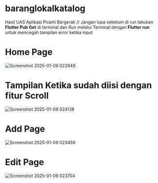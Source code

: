 # baranglokalkatalog
  Hasil UAS Aplikasi Piranti Bergerak // Jangan lupa sebelum di run lakukan **Flutter Pub Get** di terminal dan Run melalui Terminal dengan **Flutter run** untuk mencegah tampilan error ketika input 

# Home Page
![Screenshot 2025-01-09 022949](https://github.com/user-attachments/assets/850cbb4f-0b87-4b42-aace-b7241aade05e)

# Tampilan Ketika sudah diisi dengan fitur Scroll
![Screenshot 2025-01-09 024138](https://github.com/user-attachments/assets/704590c6-0a18-4e2d-8b38-bbffb1ff3aa4)

# Add Page 
![Screenshot 2025-01-09 023459](https://github.com/user-attachments/assets/932464c4-32df-4875-bec3-dc6c84fe64c1)

# Edit Page 
![Screenshot 2025-01-09 023704](https://github.com/user-attachments/assets/67e8957b-17e8-4db6-9035-4ab288c0b4b4)



